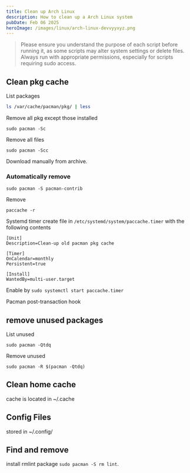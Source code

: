 ```yaml
---
title: Clean up Arch Linux
description: How to clean up a Arch Linux system
pubDate: Feb 06 2025
heroImage: /images/linux/arch-linux-devvyyxyz.png
---
```

> Please ensure you understand the purpose of each script before running it, as some scripts may alter system settings or delete files. Always run with appropriate permissions, especially for scripts requiring sudo access.
## Clean pkg cache
List packages
```bash
ls /var/cache/pacman/pkg/ | less 
```
Remove all pkg except those installed
```
sudo pacman -Sc 
```
Remove all files
```
sudo pacman -Scc
```
Download manually from archive.

### Automatically remove
```
sudo pacman -S pacman-contrib
```
Remove
```
paccache -r
```
Systemd timer
create file in `/etc/systemd/system/paccache.timer` with the following contents
```
[Unit]
Description=Clean-up old pacman pkg cache

[Timer]
OnCalendar=monthly
Persistent=true

[Install]
WantedBy=multi-user.target
```
Enable by `sudo systemctl start paccache.timer`

Pacman post-transaction hook


## remove unused packages
List unused
```
sudo pacman -Qtdq
```

Remove unused
```
sudo pacman -R $(pacman -Qtdq)
```

## Clean home cache
cache is located in ~/.cache

## Config Files
stored in ~/.config/

## Find and remove
install rmlint package `sudo pacman -S rm lint`.
